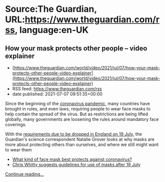# Source:The Guardian, URL:https://www.theguardian.com/rss, language:en-UK

## How your mask protects other people – video explainer
 - [https://www.theguardian.com/world/video/2021/jul/07/how-your-mask-protects-other-people-video-explainer](https://www.theguardian.com/world/video/2021/jul/07/how-your-mask-protects-other-people-video-explainer)
 - RSS feed: https://www.theguardian.com/rss
 - date published: 2021-07-07 09:51:35+00:00

<p>Since the beginning of the <a href="https://www.theguardian.com/world/coronavirus-outbreak">coronavirus pandemic</a>, many countries have brought in rules, and even laws, requiring people to wear face masks to help contain the spread of the virus. But as restrictions are being lifted globally, many governments are loosening the rules around mandatory face coverings.&nbsp;</p><p>With the&nbsp;<a href="https://www.theguardian.com/world/2021/jul/05/boris-johnson-says-most-covid-rules-likely-to-end-in-england-on-19-july">requirements due to be dropped in England on 19 July</a>,&nbsp;the Guardian's science correspondent Natalie Grover looks at why masks are more about protecting others than ourselves, and where we still might want to wear them</p><ul><li><a href="https://www.theguardian.com/world/2020/aug/18/what-kind-of-face-mask-best-protects-against-coronavirus-covid-19">What kind of face mask best protects against coronavirus?</a></li><li><a href="https://www.theguardian.com/world/2021/jul/05/chris-whitty-suggests-guidelines-for-use-of-masks-after-19-july">Chris Whitty suggests guidelines for use of masks after 19 July</a><br /></li></ul> <a href="https://www.theguardian.com/world/video/2021/jul/07/how-your-mask-protects-other-people-video-explainer">Continue reading...</a>

